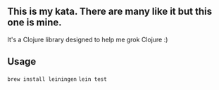 ## This is my kata. There are many like it but this one is mine. 

It's a Clojure library designed to help me grok Clojure :)

## Usage

```brew install leiningen```
```lein test```

